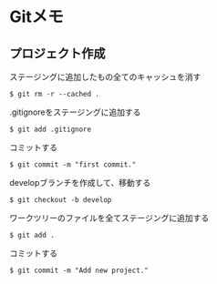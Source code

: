 # Gitメモ

## プロジェクト作成
ステージングに追加したもの全てのキャッシュを消す

`$ git rm -r --cached .`

.gitignoreをステージングに追加する

`$ git add .gitignore`

コミットする

`$ git commit -m "first commit."`

developブランチを作成して、移動する

`$ git checkout -b develop`

ワークツリーのファイルを全てステージングに追加する

`$ git add .`

コミットする

`$ git commit -m "Add new project."`
